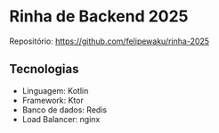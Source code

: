 # Rinha de Backend 2025

Repositório: https://github.com/felipewaku/rinha-2025

## Tecnologias

- Linguagem: Kotlin
- Framework: Ktor
- Banco de dados: Redis
- Load Balancer: nginx
